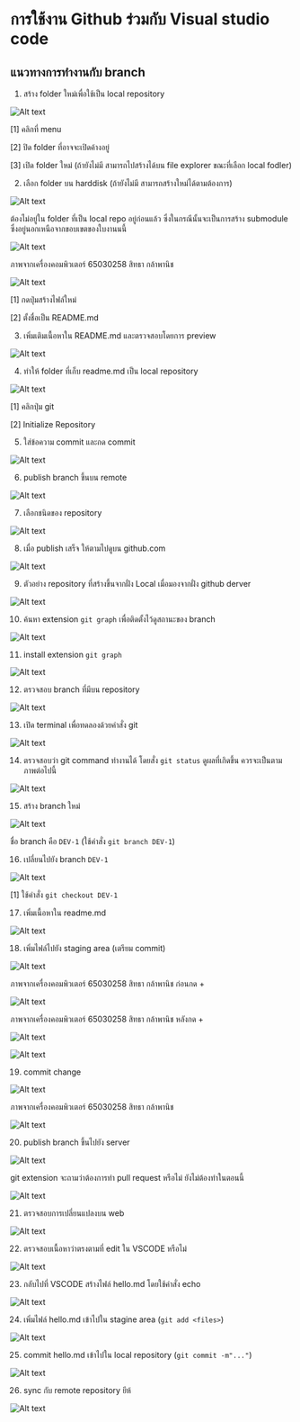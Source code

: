 # การใช้งาน Github ร่วมกับ Visual studio code
## แนวทางการทำงานกับ branch

1. สร้าง folder ใหม่เพื่อใช้เป็น local repository


![Alt text](./Pictures/Picture-11.png)

[1] คลิกที่ menu

[2] ปิด folder ที่อาจจะเปิดค้างอยู่

[3] เปิด folder ใหม่ (ถ้ายังไม่มี สามารถไปสร้างได้บน file explorer ขณะที่เลือก local fodler)

2. เลือก folder บน harddisk (ถ้ายังไม่มี สามารถสร้างใหม่ได้ตามต้องการ) 

![Alt text](./Pictures/Picture-12.png)

ต้องไม่อยู่ใน folder ที่เป็น local repo อยู่ก่อนแล้ว ซึ่งในกรณีนั้นจะเป็นการสร้าง submodule ซึ่งอยู่นอกเหนือจากขอบเขตของใบงานนนี้

![Alt text](./Pictures/Picture-13.png)

ภาพจากเครื่องคอมพิวเตอร์ 65030258 สิทธา กล้าพานิช 

![Alt text](./Pictures/Picture-60.png)

[1] กดปุ่มสร้างไฟล์ใหม่

[2] ตั้งชื่อเป็น README.md

3. เพิ่มเติมเนื้อหาใน README.md และตรวจสอบโดยการ preview

![Alt text](./Pictures/Picture-14.png)


4. ทำให้ folder ที่เก็บ readme.md เป็น local repository  

![Alt text](./Pictures/Picture-15.png)
 
[1] คลิกปุ่ม git

[2] Initialize Repository


5. ใส่ข้อความ commit และกด commit

![Alt text](./Pictures/Picture-16.png)

6. publish branch ขึ้นบน remote 

![Alt text](./Pictures/Picture-17.png)

7. เลือกชนิดของ repository

![Alt text](./Pictures/Picture-18.png)

8. เมื่อ publish เสร็จ ให้ตามไปดูบน github.com

![Alt text](./Pictures/Picture-19.png)


9. ตัวอย่าง repository ที่สร้างขึ้นจากฝั่ง Local เมื่อมองจากฝั่ง github derver

![Alt text](./Pictures/Picture-20.png)


10. ค้นหา extension `git graph` เพื่อติดตั้งไว้ดูสถานะของ branch  

![Alt text](./Pictures/Picture-21.png)

11. install extension `git graph`

![Alt text](./Pictures/Picture-22.png)


12. ตรวจสอบ branch ที่มีบน repository 

![Alt text](Pictures/Picture-23.png)

13. เปิด terminal เพื่อทดลองด้วยคำสั่ง  git

![Alt text](./Pictures/Picture-24.png)

14. ตรวจสอบว่า git command ทำงานได้ โดยสั่ง `git status` ดูผลที่เกิดขึ้น ควรจะเป็นตามภาพต่อไปนี้

![Alt text](./Pictures/Picture-25.png)


15. สร้าง branch ใหม่

![Alt text](./Pictures/Picture-26.png)

ชื่อ branch คือ `DEV-1` 
(ใช้คำสั่ง `git branch DEV-1`)

16. เปลี่ยนไปยัง branch `DEV-1`

![Alt text](./Pictures/Picture-27.png)


[1] ใช้คำสั่ง `git checkout DEV-1`

17. เพิ่มเนื้อหาใน readme.md


![Alt text](./Pictures/Picture-28.png)


18. เพิ่มไฟล์ไปยัง staging area (เตรียม commit)


![Alt text](./Pictures/Picture-29.png)

ภาพจากเครื่องคอมพิวเตอร์ 65030258 สิทธา กล้าพานิช ก่อนกด +

![Alt text](./Pictures/Picture-61.png)

ภาพจากเครื่องคอมพิวเตอร์ 65030258 สิทธา กล้าพานิช หลังกด +

![Alt text](./Pictures/Picture-62.png)

 ![Alt text](./Pictures/Picture-30.png)

19. commit change

![Alt text](./Pictures/Picture-31.png)

ภาพจากเครื่องคอมพิวเตอร์ 65030258 สิทธา กล้าพานิช

![Alt text](./Pictures/Picture-63.png)

20. publish branch ขึ้นไปยัง server 

![Alt text](./Pictures/Picture-32.png)

git extension จะถามว่าต้องการทำ pull request หรือไม่ ยังไม่ต้องทำในตอนนี้

![Alt text](./Pictures/Picture-33.png)

21. ตรวจสอบการเปลี่ยนแปลงบน web

![Alt text](./Pictures/Picture-34.png)

22. ตรวจสอบเนื้อหาว่าตรงตามที่ edit ใน VSCODE หรือไม่

![Alt text](./Pictures/Picture-35.png)

23. กลับไปที่ VSCODE สร้างไฟล์ hello.md โดยใช้คำสั่ง echo


![Alt text](./Pictures/Picture-36.png)

24. เพิ่มไฟล์ hello.md เข้าไปใน stagine area  (`git add <files>`)

![Alt text](./Pictures/Picture-37.png)


25.  commit hello.md เข้าไปใน local repository  (`git commit -m"..."`)

![Alt text](./Pictures/Picture-38.png)

26. sync กับ remote repository ยีห้
 
![Alt text](./Pictures/Picture-39.png)







